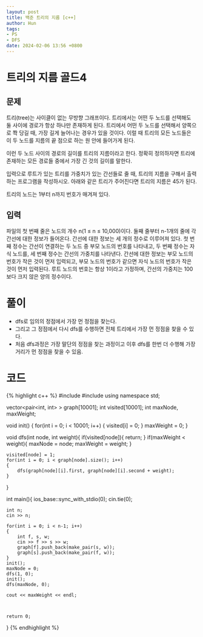 ```yaml
---
layout: post
title: 백준 트리의 지름 [c++]
author: Hun
tags:
- PS
- DFS
date: 2024-02-06 13:56 +0800
---
```


# 트리의 지름 골드4

## 문제
트리(tree)는 사이클이 없는 무방향 그래프이다. 트리에서는 어떤 두 노드를 선택해도 둘 사이에 경로가 항상 하나만 존재하게 된다. 트리에서 어떤 두 노드를 선택해서 양쪽으로 쫙 당길 때, 가장 길게 늘어나는 경우가 있을 것이다. 이럴 때 트리의 모든 노드들은 이 두 노드를 지름의 끝 점으로 하는 원 안에 들어가게 된다.

이런 두 노드 사이의 경로의 길이를 트리의 지름이라고 한다. 정확히 정의하자면 트리에 존재하는 모든 경로들 중에서 가장 긴 것의 길이를 말한다.

입력으로 루트가 있는 트리를 가중치가 있는 간선들로 줄 때, 트리의 지름을 구해서 출력하는 프로그램을 작성하시오. 아래와 같은 트리가 주어진다면 트리의 지름은 45가 된다.

트리의 노드는 1부터 n까지 번호가 매겨져 있다.

## 입력
파일의 첫 번째 줄은 노드의 개수 n(1 ≤ n ≤ 10,000)이다. 둘째 줄부터 n-1개의 줄에 각 간선에 대한 정보가 들어온다. 간선에 대한 정보는 세 개의 정수로 이루어져 있다. 첫 번째 정수는 간선이 연결하는 두 노드 중 부모 노드의 번호를 나타내고, 두 번째 정수는 자식 노드를, 세 번째 정수는 간선의 가중치를 나타낸다. 간선에 대한 정보는 부모 노드의 번호가 작은 것이 먼저 입력되고, 부모 노드의 번호가 같으면 자식 노드의 번호가 작은 것이 먼저 입력된다. 루트 노드의 번호는 항상 1이라고 가정하며, 간선의 가중치는 100보다 크지 않은 양의 정수이다.

# 풀이
- dfs로 임의의 정점에서 가장 먼 정점을 찾는다.
- 그리고 그 정점에서 다시 dfs를 수행하면 전체 트리에서 가장 먼 정점을 찾을 수 있다.
- 처음 dfs과정은 가장 말단의 정점을 찾는 과정이고 이후 dfs를 한번 더 수행해 가장 거리가 먼 정점을 찾을 수 있음.

# 코드
{% highlight c++ %}
#include <iostream>
#include <vector>
using namespace std;

vector<pair<int, int> > graph[10001];
int visited[10001];
int maxNode, maxWeight;

void init()
{
    for(int i = 0; i < 10001; i++)
    {
        visited[i] = 0;
    }
    maxWeight = 0;
}

void dfs(int node, int weight){
    if(visited[node]){
        return;
    }
    if(maxWeight < weight){
        maxNode = node;
        maxWeight = weight;
    }

    visited[node] = 1;
    for(int i = 0; i < graph[node].size(); i++)
    {
        dfs(graph[node][i].first, graph[node][i].second + weight);
    }
}

int main(){
    ios_base::sync_with_stdio(0);
    cin.tie(0);

    int n;
    cin >> n;

    for(int i = 0; i < n-1; i++)
    {
        int f, s, w;
        cin >> f >> s >> w;
        graph[f].push_back(make_pair(s, w));
        graph[s].push_back(make_pair(f, w));
    }
    init();
    maxNode = 0;
    dfs(1, 0);
    init();
    dfs(maxNode, 0);

    cout << maxWeight << endl;



    return 0;
}
{% endhighlight %}